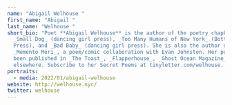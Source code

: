 ```yaml
---
name: "Abigail Welhouse "
first_name: "Abigail "
last_name: "Welhouse "
short_bio: "Poet **Abigail Welhouse** is the author of the poetry chapbooks
  _Small Dog_ (dancing girl press), _Too Many Humans of New York_ (Bottlecap
  Press), and _Bad Baby_ (dancing girl press). She is also the author of
  _Memento Mori_, a poem/comic collaboration with Evan Johnston. Her poems have
  been published in _The Toast_, _Flapperhouse_, _Ghost Ocean Magazine_, and
  elsewhere. Subscribe to her Secret Poems at tinyletter.com/welhouse. "
portraits:
  - media: 2022/01/abigail-welhouse
website: http://welhouse.nyc/
twitter: welhouse
---
```


